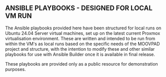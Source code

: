 ## ANSIBLE PLAYBOOKS - DESIGNED FOR LOCAL VM RUN

The Ansible playbooks provided here have been structured for local runs on Ubuntu 24.04 Server virtual machines, set up on the latest current Proxmox virtualisation environment. These are written and intended to be run from within the VM's as local runs based on the specific needs of the MOOVPAD project and structure, with the intention to modify these and other similar playbooks for use with Ansible Builder once it is available in final release.

These playbooks are provided only as a public resource for demonstration purposes.
